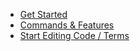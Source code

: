 - [Get Started](README)
- [Commands & Features](commands_features)
- [Start Editing Code / Terms](editing-code-page)
